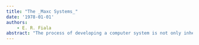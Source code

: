 ```yaml
---
title: "The _Maxc Systems_"
date: '1978-01-01'
authors: 
    - E. R. Fiala
abstract: "The process of developing a computer system is not only inherently interesting; it also leads to significant organization concepts that the builders are often impelled to share with others. So it was in our development of the Maxc1 and Maxc2 time-sharing systems at the Xerox Palo Alto Research Center between 1971 and 1977. From this development came some ideas of system organization that are now seen to have contributed to the success of the effort: • The high availability achieved is attributable to the simple microprogrammable organization of the machines. • Microprogramming organization promotes simplicity by placing much of the complexity in firmware. • This organization of a computer provides the environment for multiple instruction sets. • Causes of failure in integrated circuitry were evenly distributed, but memory error correction was found to be important to overall reliability. • Tools for software and firmware development and design automation are necessary for efficient development."
---
```


